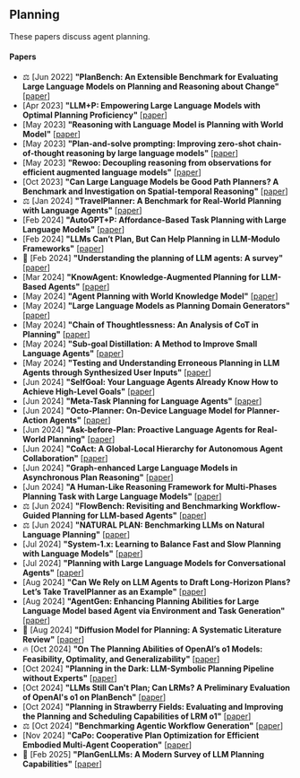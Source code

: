 ## Planning
These papers discuss agent planning.

#### Papers
* ⚖️ [Jun 2022] **"PlanBench: An Extensible Benchmark for Evaluating Large Language Models on Planning and Reasoning about Change"** [[paper](https://arxiv.org/abs/2206.10498)]
* [Apr 2023] **"LLM+P: Empowering Large Language Models with Optimal Planning Proficiency"** [[paper](https://arxiv.org/abs/2304.11477)]
* [May 2023] **"Reasoning with Language Model is Planning with World Model"** [[paper](https://arxiv.org/abs/2305.14992)]
* [May 2023] **"Plan-and-solve prompting: Improving zero-shot chain-of-thought reasoning by large language models"** [[paper](https://arxiv.org/abs/2305.04091)]
* [May 2023] **"Rewoo: Decoupling reasoning from observations for efficient augmented language models"** [[paper](https://arxiv.org/abs/2305.18323)]
* [Oct 2023] **"Can Large Language Models be Good Path Planners? A Benchmark and Investigation on Spatial-temporal Reasoning"** [[paper](https://arxiv.org/abs/2310.03249)]
* ⚖️ [Jan 2024] **"TravelPlanner: A Benchmark for Real-World Planning with Language Agents"** [[paper](https://arxiv.org/abs/2402.01622)]
* [Feb 2024] **"AutoGPT+P: Affordance-Based Task Planning with Large Language Models"** [[paper](https://arxiv.org/abs/2402.10778)]
* [Feb 2024] **"LLMs Can’t Plan, But Can Help Planning in LLM-Modulo Frameworks"** [[paper](https://arxiv.org/abs/2402.01817)]
* 📖 [Feb 2024] **"Understanding the planning of LLM agents: A survey"** [[paper](https://arxiv.org/abs/2402.02716)]
* [Mar 2024] **"KnowAgent: Knowledge-Augmented Planning for LLM-Based Agents"** [[paper](https://arxiv.org/abs/2403.03101)]
* [May 2024] **"Agent Planning with World Knowledge Model"** [[paper](https://arxiv.org/abs/2405.14205)]
* [May 2024] **"Large Language Models as Planning Domain Generators"** [[paper](https://arxiv.org/abs/2405.06650)]
* [May 2024] **"Chain of Thoughtlessness: An Analysis of CoT in Planning"** [[paper](https://arxiv.org/abs/2405.04776)]
* [May 2024] **"Sub-goal Distillation: A Method to Improve Small Language Agents"** [[paper](https://arxiv.org/abs/2405.02749)]
* [May 2024] **"Testing and Understanding Erroneous Planning in LLM Agents through Synthesized User Inputs"** [[paper](https://arxiv.org/abs/2404.17833)]
* [Jun 2024] **"SelfGoal: Your Language Agents Already Know How to Achieve High-Level Goals"** [[paper](https://arxiv.org/abs/2406.04784)]
* [Jun 2024] **"Meta-Task Planning for Language Agents"** [[paper](https://arxiv.org/abs/2405.16510)]
* [Jun 2024] **"Octo-Planner: On-Device Language Model for Planner-Action Agents"** [[paper](https://arxiv.org/abs/2406.18082)]
* [Jun 2024] **"Ask-before-Plan: Proactive Language Agents for Real-World Planning"** [[paper](https://arxiv.org/abs/2406.12639)]
* [Jun 2024] **"CoAct: A Global-Local Hierarchy for Autonomous Agent Collaboration"** [[paper](https://arxiv.org/abs/2406.13381)]
* [Jun 2024] **"Graph-enhanced Large Language Models in Asynchronous Plan Reasoning"** [[paper](https://arxiv.org/abs/2402.02805)]
* [Jun 2024] **"A Human-Like Reasoning Framework for Multi-Phases Planning Task with Large Language Models"** [[paper](https://arxiv.org/abs/2405.18208)]
* ⚖️ [Jun 2024] **"FlowBench: Revisiting and Benchmarking Workflow-Guided Planning for LLM-based Agents"** [[paper](https://arxiv.org/abs/2406.14884)]
* ⚖️ [Jun 2024] **"NATURAL PLAN: Benchmarking LLMs on Natural Language Planning"** [[paper](https://arxiv.org/abs/2406.04520)]
* [Jul 2024] **"System-1.x: Learning to Balance Fast and Slow Planning with Language Models"** [[paper](https://arxiv.org/abs/2407.14414)]
* [Jul 2024] **"Planning with Large Language Models for Conversational Agents"** [[paper](https://arxiv.org/abs/2407.03884)]
* [Aug 2024] **"Can We Rely on LLM Agents to Draft Long-Horizon Plans? Let’s Take TravelPlanner as an Example"** [[paper](https://arxiv.org/abs/2408.06318)]
* [Aug 2024] **"AgentGen: Enhancing Planning Abilities for Large Language Model based Agent via Environment and Task Generation"** [[paper](https://arxiv.org/abs/2408.00764)]
* 📖 [Aug 2024] **"Diffusion Model for Planning: A Systematic Literature Review"** [[paper](https://arxiv.org/abs/2408.10266)]
* 🔥 [Oct 2024] **"On The Planning Abilities of OpenAI’s o1 Models: Feasibility, Optimality, and Generalizability"** [[paper](https://arxiv.org/abs/2409.19924)]
* [Oct 2024] **"Planning in the Dark: LLM-Symbolic Planning Pipeline without Experts"** [[paper](https://arxiv.org/abs/2409.15915)]
* [Oct 2024] **"LLMs Still Can't Plan; Can LRMs? A Preliminary Evaluation of OpenAI's o1 on PlanBench"** [[paper](https://arxiv.org/abs/2409.13373)]
* [Oct 2024] **"Planning in Strawberry Fields: Evaluating and Improving the Planning and Scheduling Capabilities of LRM o1"** [[paper](https://arxiv.org/abs/2410.02162)]
* ⚖️ [Oct 2024] **"Benchmarking Agentic Workflow Generation"** [[paper](https://arxiv.org/abs/2410.07869)]
* [Nov 2024] **"CaPo: Cooperative Plan Optimization for Efficient Embodied Multi-Agent Cooperation"** [[paper](https://arxiv.org/abs/2411.04679v1)]
* 📖 [Feb 2025] **"PlanGenLLMs: A Modern Survey of LLM Planning Capabilities"** [[paper](https://arxiv.org/abs/2502.11221)]
